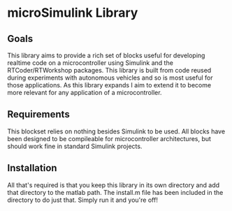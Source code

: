 # microSimulink Library #

## Goals ##

This library aims to provide a rich set of blocks useful for developing realtime code on a microcontroller using Simulink and the RTCoder/RTWorkshop packages. This library is built from code reused during experiments with autonomous vehicles and so is most useful for those applications. As this library expands I aim to extend it to become more relevant for any application of a microcontroller.

## Requirements ##

This blockset relies on nothing besides Simulink to be used. All blocks have been designed to be compileable for microcontroller architectures, but should work fine in standard Simulink projects.

## Installation ##

All that's required is that you keep this library in its own directory and add that directory to the matlab path. The install.m file has been included in the directory to do just that. Simply run it and you're off!